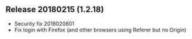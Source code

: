 

## Release 20180215 (1.2.18)

- Security fix 2018020801
- Fix login with Firefox (and other browsers using Referer but no Origin)

